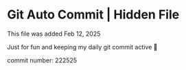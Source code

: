 # Git Auto Commit | Hidden File

This file was added Feb 12, 2025

Just for fun and keeping my daily git commit active 🤪

commit number: 222525
